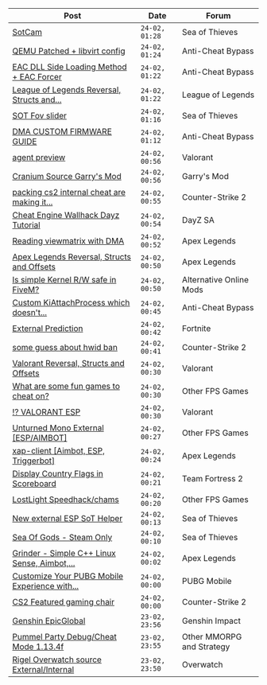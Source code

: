 |Post|Date|Forum|
|----|----|-----|
|[SotCam](https://www.unknowncheats.me/forum/sea-of-thieves/580178-sotcam.html)|`24-02, 01:28`|Sea of Thieves|
|[QEMU Patched + libvirt config](https://www.unknowncheats.me/forum/anti-cheat-bypass/624608-qemu-patched-libvirt-config.html)|`24-02, 01:24`|Anti-Cheat Bypass|
|[EAC DLL Side Loading Method + EAC Forcer](https://www.unknowncheats.me/forum/anti-cheat-bypass/614682-eac-dll-loading-method-eac-forcer.html)|`24-02, 01:22`|Anti-Cheat Bypass|
|[League of Legends Reversal, Structs and...](https://www.unknowncheats.me/forum/league-of-legends/310587-league-legends-reversal-structs-offsets.html)|`24-02, 01:22`|League of Legends|
|[SOT Fov slider](https://www.unknowncheats.me/forum/sea-of-thieves/500906-sot-fov-slider.html)|`24-02, 01:16`|Sea of Thieves|
|[DMA CUSTOM FIRMWARE GUIDE](https://www.unknowncheats.me/forum/anti-cheat-bypass/613135-dma-custom-firmware-guide.html)|`24-02, 01:12`|Anti-Cheat Bypass|
|[agent preview](https://www.unknowncheats.me/forum/valorant/624706-agent-preview.html)|`24-02, 00:56`|Valorant|
|[Cranium Source Garry's Mod](https://www.unknowncheats.me/forum/garry-s-mod/624148-cranium-source-garrys-mod.html)|`24-02, 00:56`|Garry's Mod|
|[packing cs2 internal cheat are making it...](https://www.unknowncheats.me/forum/counter-strike-2-a/624469-packing-cs2-internal-cheat-undetectable.html)|`24-02, 00:55`|Counter-Strike 2|
|[Cheat Engine Wallhack Dayz Tutorial](https://www.unknowncheats.me/forum/dayz-sa/623778-cheat-engine-wallhack-dayz-tutorial.html)|`24-02, 00:54`|DayZ SA|
|[Reading viewmatrix with DMA](https://www.unknowncheats.me/forum/apex-legends/621273-reading-viewmatrix-dma.html)|`24-02, 00:52`|Apex Legends|
|[Apex Legends Reversal, Structs and Offsets](https://www.unknowncheats.me/forum/apex-legends/319804-apex-legends-reversal-structs-offsets.html)|`24-02, 00:50`|Apex Legends|
|[Is simple Kernel R/W safe in FiveM?](https://www.unknowncheats.me/forum/alternative-online-mods/624703-simple-kernel-safe-fivem.html)|`24-02, 00:50`|Alternative Online Mods|
|[Custom KiAttachProcess which doesn't...](https://www.unknowncheats.me/forum/anti-cheat-bypass/624546-custom-kiattachprocess-doesnt-increase-stackcount.html)|`24-02, 00:45`|Anti-Cheat Bypass|
|[External Prediction](https://www.unknowncheats.me/forum/fortnite/624698-external-prediction.html)|`24-02, 00:42`|Fortnite|
|[some guess about hwid ban](https://www.unknowncheats.me/forum/counter-strike-2-a/624702-guess-hwid-ban.html)|`24-02, 00:41`|Counter-Strike 2|
|[Valorant Reversal, Structs and Offsets](https://www.unknowncheats.me/forum/valorant/385792-valorant-reversal-structs-offsets.html)|`24-02, 00:30`|Valorant|
|[What are some fun games to cheat on?](https://www.unknowncheats.me/forum/other-fps-games/619376-fun-games-cheat.html)|`24-02, 00:30`|Other FPS Games|
|[⁉️ VALORANT ESP](https://www.unknowncheats.me/forum/valorant/624635-valorant-esp.html)|`24-02, 00:30`|Valorant|
|[Unturned Mono External \[ESP/AIMBOT\]](https://www.unknowncheats.me/forum/other-fps-games/620946-unturned-mono-external-esp-aimbot.html)|`24-02, 00:27`|Other FPS Games|
|[xap-client \[Aimbot, ESP, Triggerbot\]](https://www.unknowncheats.me/forum/apex-legends/606842-xap-client-aimbot-esp-triggerbot.html)|`24-02, 00:24`|Apex Legends|
|[Display Country Flags in Scoreboard](https://www.unknowncheats.me/forum/team-fortress-2-a/624260-display-country-flags-scoreboard.html)|`24-02, 00:21`|Team Fortress 2|
|[LostLight Speedhack/chams](https://www.unknowncheats.me/forum/other-fps-games/623009-lostlight-speedhack-chams.html)|`24-02, 00:20`|Other FPS Games|
|[New external ESP SoT Helper](https://www.unknowncheats.me/forum/sea-of-thieves/581265-external-esp-sot-helper.html)|`24-02, 00:13`|Sea of Thieves|
|[Sea Of Gods - Steam Only](https://www.unknowncheats.me/forum/sea-of-thieves/614719-sea-gods-steam.html)|`24-02, 00:10`|Sea of Thieves|
|[Grinder - Simple C++ Linux Sense, Aimbot,...](https://www.unknowncheats.me/forum/apex-legends/605888-grinder-simple-linux-sense-aimbot-triggerbot.html)|`24-02, 00:02`|Apex Legends|
|[Customize Your PUBG Mobile Experience with...](https://www.unknowncheats.me/forum/pubg-mobile/624638-customize-pubg-mobile-experience-pubg-style-changer-app.html)|`24-02, 00:00`|PUBG Mobile|
|[CS2 Featured gaming chair](https://www.unknowncheats.me/forum/counter-strike-2-a/622979-cs2-featured-gaming-chair.html)|`24-02, 00:00`|Counter-Strike 2|
|[Genshin EpicGlobal](https://www.unknowncheats.me/forum/genshin-impact/489622-genshin-epicglobal.html)|`23-02, 23:56`|Genshin Impact|
|[Pummel Party Debug/Cheat Mode 1.13.4f](https://www.unknowncheats.me/forum/other-mmorpg-and-strategy/623815-pummel-party-debug-cheat-mode-1-13-4f.html)|`23-02, 23:55`|Other MMORPG and Strategy|
|[Rigel Overwatch source External/Internal](https://www.unknowncheats.me/forum/overwatch/623327-rigel-overwatch-source-external-internal.html)|`23-02, 23:50`|Overwatch|
